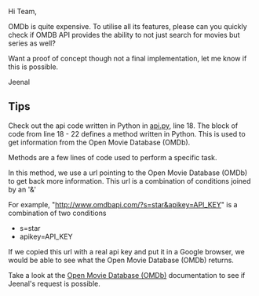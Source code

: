 Hi Team,

OMDb is quite expensive. To utilise all its features, please can you quickly check if OMDB API provides the ability to not just search for movies but series as well?

Want a proof of concept though not a final implementation, let me know if this is possible. 
 
Jeenal

## Tips

Check out the api code written in Python in [api.py](../api/api.py), line 18. The block of code from line 18 - 22 defines a method written in Python. This is used to get information from the Open Movie Database (OMDb). 

Methods are a few lines of code used to perform a specific task.

In this method, we use a url pointing to the Open Movie Database (OMDb) to get back more information. This url is a combination of conditions joined by an '&'

For example, "http://www.omdbapi.com/?s=star&apikey=API_KEY" is a combination of two conditions 
* s=star
* apikey=API_KEY

If we copied this url with a real api key and put it in a Google browser, we would be able to see what the Open Movie Database (OMDb) returns. 

Take a look at the [Open Movie Database (OMDb)](https://www.omdbapi.com/) documentation to see if Jeenal's request is possible. 
